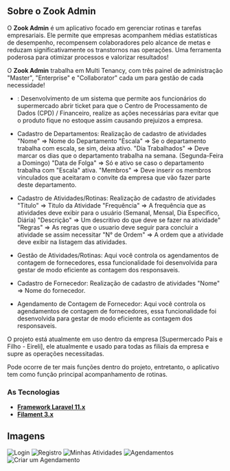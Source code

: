 ## Sobre o Zook Admin

O **Zook Admin** é um aplicativo focado em gerenciar rotinas e tarefas empresariais. Ele permite que empresas acompanhem médias estatísticas de desempenho, recompensem colaboradores pelo alcance de metas e reduzam significativamente os transtornos nas operações. Uma ferramenta poderosa para otimizar processos e valorizar resultados!

O **Zook Admin** trabalha em Multi Tenancy, com três painel de administração "Master", "Enterprise" e "Collaborator" cada um para gestão de cada necessidade!

-   : Desenvolvimento de um sistema que permite aos funcionários do supermercado abrir ticket para que o Centro de Processamento de Dados (CPD) / Financeiro, realize as ações necessárias para evitar que o produto fique no estoque assim causando prejuizos a empresa.

-   Cadastro de Departamentos: Realização de cadastro de atividades
    "Nome" => Nome do Departamento
    "Escala" => Se o departamento trabalha com escala, se sim, deixa ativo.
    "Dia Trabalhados" => Deve marcar os dias que o departamento trabalha na semana. (Segunda-Feira a Domingo)
    "Data de Folga" => Só e ativo se caso o departamento trabalha com "Escala" ativa.
    "Membros" => Deve inserir os membros vinculados que aceitaram o convite da empresa que vão fazer parte deste departamento.

-   Cadastro de Atividades/Rotinas: Realização de cadastro de atividades
    "Titulo" => Titulo da Atividade
    "Frequência" => A frequência que as atividades deve exibir para o usuário (Semanal, Mensal, Dia Especifico, Diária)
    "Descrição" => Um descritivo do que deve se fazer na atividade"
    "Regras" => As regras que o usuario deve seguir para concluir a atividade se assim necessitar
    "N° de Ordem" => A ordem que a atividade deve exibir na listagem das atividades.

-   Gestão de Atividades/Rotinas: Aqui você controla os agendamentos de contagem de fornecedores, essa funcionalidade foi desenvolvida para gestar de modo eficiente as contagem dos responsaveis.

-   Cadastro de Fornecedor: Realização de cadastro de atividades
    "Nome" => Nome do fornecedor.

-   Agendamento de Contagem de Fornecedor: Aqui você controla os agendamentos de contagem de fornecedores, essa funcionalidade foi desenvolvida para gestar de modo eficiente as contagem dos responsaveis.

O projeto está atualmente em uso dentro da empresa [Supermercado Pais e Filho - Eireli], ele atualmente e usado para todas as filiais da empresa e supre as operações necessitadas.

Pode ocorre de ter mais funções dentro do projeto, entretanto, o aplicativo tem como função principal acompanhamento de rotinas.

### As Tecnologias

-   **[Framework Laravel 11.x](<https://vehikl.com/](https://laravel.com/docs/11.x)>)**
-   **[Filament 3.x](<https://tighten.co](https://filamentphp.com/docs/3.x/panels/installation)>)**

## Imagens

<img src="https://ibb.co/G3BkcmK" alt="Login"> <img src="https://ibb.co/7Ry5059" alt="Registro"> <img src="https://ibb.co/7Ry5059" alt="Minhas Atividades"> <img src="https://ibb.co/jgSJQ1R" alt="Agendamentos"> <img src="https://ibb.co/fn6f8B2" alt="Criar um Agendamento">
